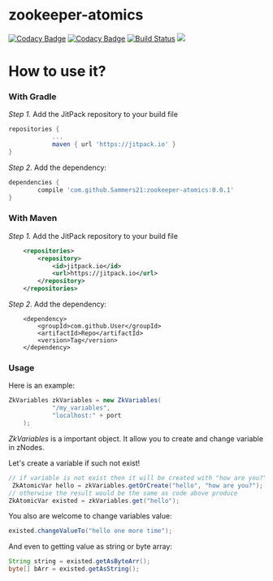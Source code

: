 # zookeeper-atomics

[![Codacy Badge](https://api.codacy.com/project/badge/grade/b29214ce1ff64ba88326cb9011ffbc54)](https://www.codacy.com/app/Sammers21/zookeeper-atomics)
[![Codacy Badge](https://api.codacy.com/project/badge/Coverage/fd054abb2dc94d9eb0993014e051ac58)](https://www.codacy.com/app/Sammers21/zookeeper-atomics?utm_source=github.com&amp;utm_medium=referral&amp;utm_content=Sammers21/zookeeper-atomics&amp;utm_campaign=Badge_Coverage)
[![Build Status](https://travis-ci.org/Sammers21/zookeeper-atomics.svg?branch=master)](https://travis-ci.org/Sammers21/zookeeper-atomics)
[![](https://jitpack.io/v/Sammers21/zookeeper-atomics.svg)](https://jitpack.io/#Sammers21/zookeeper-atomics)

# How to use it?

### With Gradle

_Step 1._ Add the JitPack repository to your build file

```groovy
repositories {
			...
			maven { url 'https://jitpack.io' }
}
```

_Step 2_. Add the dependency:

```groovy
dependencies {
		compile 'com.github.Sammers21:zookeeper-atomics:0.0.1'
}
```

### With Maven

_Step 1._ Add the JitPack repository to your build file

```xml
	<repositories>
		<repository>
		    <id>jitpack.io</id>
		    <url>https://jitpack.io</url>
		</repository>
	</repositories>
```

_Step 2_. Add the dependency:

```text
	<dependency>
	    <groupId>com.github.User</groupId>
	    <artifactId>Repo</artifactId>
	    <version>Tag</version>
	</dependency>
```

### Usage

Here is an example:

```java
ZkVariables zkVariables = new ZkVariables(
            "/my_variables",
            "localhost:" + port
    );
```

_ZkVariables_ is a important object. It allow you to create and change variable in zNodes.

Let's create a variable if such not exist! 

```java
// if variable is not exist then it will be created with "how are you?" value
 ZkAtomicVar hello = zkVariables.getOrCreate("hello", "how are you?");
// otherwise the result would be the same as code above produce
ZkAtomicVar existed = zkVariables.get("hello");
```

You also are welcome to change variables value:

```java
existed.changeValueTo("hello one more time");
```

And even to getting value as string or byte array:

```java
String string = existed.getAsByteArr(); 
byte[] bArr = existed.getAsString();
```